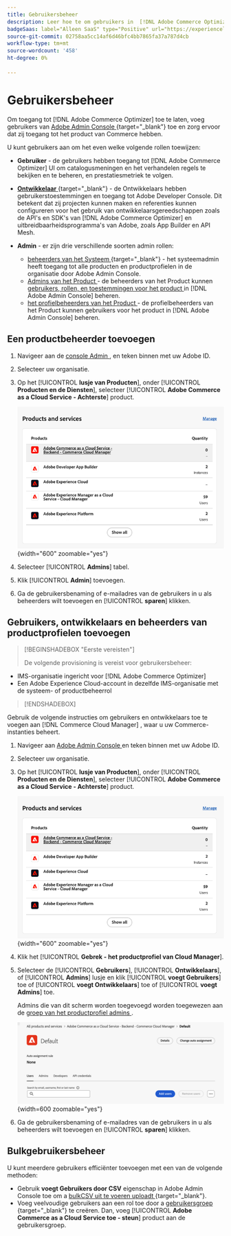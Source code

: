 ```yaml
---
title: Gebruikersbeheer
description: Leer hoe te om gebruikers in  [!DNL Adobe Commerce Optimizer] te beheren.
badgeSaas: label="Alleen SaaS" type="Positive" url="https://experienceleague.adobe.com/nl/docs/commerce/user-guides/product-solutions" tooltip="Alleen van toepassing op Adobe Commerce as a Cloud Service- en Adobe Commerce Optimizer-projecten (door Adobe beheerde SaaS-infrastructuur)."
source-git-commit: 02758aa5cc14af6d46bfc4bb7865fa37a787d4cb
workflow-type: tm+mt
source-wordcount: '458'
ht-degree: 0%

---
```


# Gebruikersbeheer

Om toegang tot [!DNL Adobe Commerce Optimizer] toe te laten, voeg gebruikers van [ Adobe Admin Console ](https://adminconsole.adobe.com){target="_blank"} toe en zorg ervoor dat zij toegang tot het product van Commerce hebben.

U kunt gebruikers aan om het even welke volgende rollen toewijzen:

- **Gebruiker** - de gebruikers hebben toegang tot [!DNL Adobe Commerce Optimizer] UI om catalogusmeningen en het verhandelen regels te bekijken en te beheren, en prestatiesmetriek te volgen.

- [**Ontwikkelaar** ](https://helpx.adobe.com/nl/enterprise/using/manage-developers.html#Adddevelopers){target="_blank"} - de Ontwikkelaars hebben gebruikerstoestemmingen en toegang tot Adobe Developer Console. Dit betekent dat zij projecten kunnen maken en referenties kunnen configureren voor het gebruik van ontwikkelaarsgereedschappen zoals de API&#39;s en SDK&#39;s van [!DNL Adobe Commerce Optimizer] en uitbreidbaarheidsprogramma&#39;s van Adobe, zoals App Builder en API Mesh.

- **Admin** - er zijn drie verschillende soorten admin rollen:
   - [ beheerders van het Systeem ](https://helpx.adobe.com/nl/enterprise/using/admin-roles.html){target="_blank"} - het systeemadmin heeft toegang tot alle producten en productprofielen in de organisatie door Adobe Admin Console.
   - [ Admins van het Product ](#add-a-product-admin) - de beheerders van het Product kunnen [ gebruikers, rollen, en toestemmingen voor het product ](#add-users-and-admins) in [!DNL Adobe Admin Console] beheren.
   - [ het profielbeheerders van het Product ](#add-users-developers-and-product-profile-admins) - de profielbeheerders van het Product kunnen gebruikers voor het product in [!DNL Adobe Admin Console] beheren.

## Een productbeheerder toevoegen

1. Navigeer aan de [ console Admin ](https://adminconsole.adobe.com), en teken binnen met uw Adobe ID.

1. Selecteer uw organisatie.

1. Op het [!UICONTROL **lusje van Producten**], onder [!UICONTROL **Producten en de Diensten**], selecteer [!UICONTROL **Adobe Commerce as a Cloud Service - Achterste**] product.

   ![ uitgezocht product ](../cloud-service/assets/backend.png){width="600" zoomable="yes"}

1. Selecteer [!UICONTROL **Admins**] tabel.

1. Klik [!UICONTROL **Admin**] toevoegen.

1. Ga de gebruikersbenaming of e-mailadres van de gebruikers in u als beheerders wilt toevoegen en [!UICONTROL **sparen**] klikken.

## Gebruikers, ontwikkelaars en beheerders van productprofielen toevoegen

>[!BEGINSHADEBOX  &quot;Eerste vereisten&quot;]
>
>De volgende provisioning is vereist voor gebruikersbeheer:

- IMS-organisatie ingericht voor [!DNL Adobe Commerce Optimizer]
- Een Adobe Experience Cloud-account in dezelfde IMS-organisatie met de systeem- of productbeheerrol

>[!ENDSHADEBOX]

Gebruik de volgende instructies om gebruikers en ontwikkelaars toe te voegen aan [!DNL Commerce Cloud Manager] , waar u uw Commerce-instanties beheert.

1. Navigeer aan [ Adobe Admin Console ](https://adminconsole.adobe.com) en teken binnen met uw Adobe ID.

1. Selecteer uw organisatie.

1. Op het [!UICONTROL **lusje van Producten**], onder [!UICONTROL **Producten en de Diensten**], selecteer [!UICONTROL **Adobe Commerce as a Cloud Service - Achterste**] product.

   ![ uitgezocht product ](../cloud-service/assets/backend.png){width="600" zoomable="yes"}

1. Klik het [!UICONTROL **Gebrek - het productprofiel van Cloud Manager**].

1. Selecteer de [!UICONTROL **Gebruikers**], [!UICONTROL **Ontwikkelaars**], of [!UICONTROL **Admins**] lusje en klik [!UICONTROL **voegt Gebruikers**] toe of [!UICONTROL **voegt Ontwikkelaars**] toe of [!UICONTROL **voegt Admins**] toe.

   Admins die van dit scherm worden toegevoegd worden toegewezen aan de [ groep van het productprofiel admins ](#understanding-roles).

   ![ uitgezochte lusje ](../cloud-service/assets/tab-select.png){width=600 zoomable="yes"}

1. Ga de gebruikersbenaming of e-mailadres van de gebruikers in u als beheerders wilt toevoegen en [!UICONTROL **sparen**] klikken.

## Bulkgebruikersbeheer

U kunt meerdere gebruikers efficiënter toevoegen met een van de volgende methoden:

- Gebruik **voegt Gebruikers door CSV** eigenschap in Adobe Admin Console toe om a [ bulkCSV uit te voeren uploadt ](https://helpx.adobe.com/nl/enterprise/using/bulk-upload-users.html){target="_blank"}.
- Voeg veelvoudige gebruikers aan een rol toe door a [ gebruikersgroep ](https://helpx.adobe.com/nl/enterprise/using/user-groups.html){target="_blank"} te creëren. Dan, voeg [!UICONTROL **Adobe Commerce as a Cloud Service toe - steun**] product aan de gebruikersgroep.

